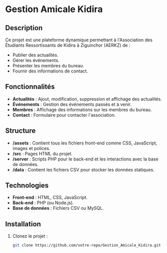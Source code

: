 # Gestion Amicale Kidira

## Description
Ce projet est une plateforme dynamique permettant à l'Association des Étudiants Ressortissants de Kidira à Ziguinchor (AERKZ) de :
- Publier des actualités.
- Gérer les événements.
- Présenter les membres du bureau.
- Fournir des informations de contact.

## Fonctionnalités
- **Actualités** : Ajout, modification, suppression et affichage des actualités.
- **Événements** : Gestion des événements passés et à venir.
- **Membres** : Affichage des informations sur les membres du bureau.
- **Contact** : Formulaire pour contacter l'association.

## Structure
- **/assets** : Contient tous les fichiers front-end comme CSS, JavaScript, images et polices.
- **/src** : Pages HTML du projet.
- **/server** : Scripts PHP pour le back-end et les interactions avec la base de données.
- **/data** : Contient les fichiers CSV pour stocker les données statiques.

## Technologies
- **Front-end** : HTML, CSS, JavaScript.
- **Back-end** : PHP (ou Node.js).
- **Base de données** : Fichiers CSV ou MySQL.

## Installation
1. Clonez le projet :  
   ```bash
   git clone https://github.com/votre-repo/Gestion_Amicale_Kidira.git
